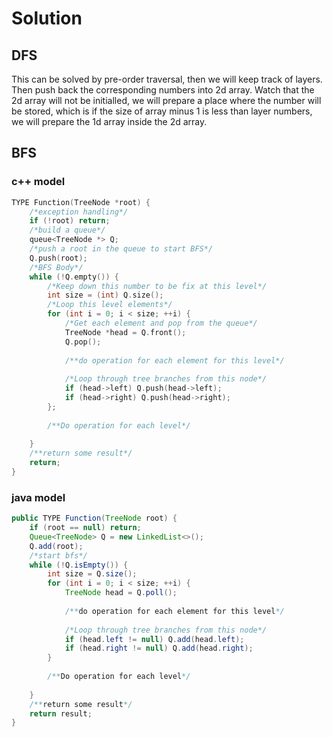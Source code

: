 # Solution
## DFS
This can be solved by pre-order traversal, then we will keep track of layers. Then push back the corresponding numbers into 2d array.
Watch that the 2d array will not be initialled, we will prepare a place where the number will be stored, 
which is if the size of array minus 1 is less than layer numbers, we will prepare the 1d array inside the 2d array.
## BFS
### c++ model
``` cpp
TYPE Function(TreeNode *root) {
    /*exception handling*/
    if (!root) return;
    /*build a queue*/
    queue<TreeNode *> Q;
    /*push a root in the queue to start BFS*/
    Q.push(root);
    /*BFS Body*/
    while (!Q.empty()) {
        /*Keep down this number to be fix at this level*/
        int size = (int) Q.size();
        /*Loop this level elements*/
        for (int i = 0; i < size; ++i) {
            /*Get each element and pop from the queue*/
            TreeNode *head = Q.front();
            Q.pop();
            
            /**do operation for each element for this level*/
            
            /*Loop through tree branches from this node*/
            if (head->left) Q.push(head->left);
            if (head->right) Q.push(head->right);
        };
        
        /**Do operation for each level*/
        
    }
    /**return some result*/
    return;
}
```
### java model
```java
public TYPE Function(TreeNode root) {
    if (root == null) return;
    Queue<TreeNode> Q = new LinkedList<>();
    Q.add(root);
    /*start bfs*/
    while (!Q.isEmpty()) {
        int size = Q.size();
        for (int i = 0; i < size; ++i) {
            TreeNode head = Q.poll();
            
            /**do operation for each element for this level*/
            
            /*Loop through tree branches from this node*/
            if (head.left != null) Q.add(head.left);
            if (head.right != null) Q.add(head.right);
        }
        
        /**Do operation for each level*/
        
    }
    /**return some result*/
    return result;
}
```
